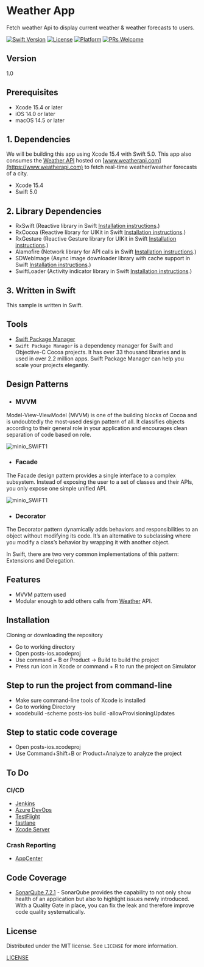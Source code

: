 # Weather App

Fetch weather Api to display current weather & weather forecasts to users.

[![Swift Version][swift-image]][swift-url]
[![License][license-image]][license-url]
[![Platform](https://img.shields.io/cocoapods/p/LFAlertController.svg?style=flat)](http://cocoapods.org/pods/LFAlertController)
[![PRs Welcome](https://img.shields.io/badge/PRs-welcome-brightgreen.svg?style=flat-square)](http://makeapullrequest.com)


## Version

1.0

## Prerequisites

- Xcode 15.4 or later
- iOS 14.0 or later
- macOS 14.5 or later

## 1. Dependencies

We will be building this app using Xcode 15.4 with Swift 5.0. This app also consumes the [Weather API](https://www.weatherapi.com) hosted on [www.weatherapi.com](https://www.weatherapi.com) to fetch real-time weather/weather forecasts of a city.

- Xcode 15.4
- Swift 5.0


## 2. Library Dependencies

- RxSwift (Reactive library in Swift [Installation instructions](https://github.com/ReactiveX/RxSwift#installation).)
- RxCocoa (Reactive library for UIKit in Swift [Installation instructions](https://github.com/ReactiveX/RxSwift#installation).)
- RxGesture (Reactive Gesture library for UIKit in Swift [Installation instructions](https://github.com/RxSwiftCommunity/RxGesture#installation).)
- Alamofire (Network library for API calls in Swift [Installation instructions](https://github.com/Alamofire/Alamofire#installation).)
- SDWebImage (Async image downloader library with cache support in Swift [Installation instructions](https://github.com/SDWebImage/SDWebImage#installation).)
- SwiftLoader (Activity indicator library in Swift [Installation instructions](https://github.com/leoru/SwiftLoader#install).)

## 3. Written in Swift

This sample is written in Swift.


## Tools

- [Swift Package Manager](https://swift.org/package-manager/) 
- `Swift Package Manager` is a dependency manager for Swift and Objective-C Cocoa projects. It has over 33 thousand libraries and is used in over 2.2 million apps. Swift Package Manager can help you scale your projects elegantly.

## Design Patterns

- ### MVVM

Model-View-ViewModel (MVVM) is one of the building blocks of Cocoa and is undoubtedly the most-used design pattern of all. It classifies objects according to their general role in your application and encourages clean separation of code based on role.

![minio_SWIFT1](https://koenig-media.raywenderlich.com/uploads/2019/12/MVVM-Diagram.png)

- ### Facade

The Facade design pattern provides a single interface to a complex subsystem. Instead of exposing the user to a set of classes and their APIs, you only expose one simple unified API.

![minio_SWIFT1](https://koenig-media.raywenderlich.com/uploads/2013/07/facade2.png)

- ### Decorator

The Decorator pattern dynamically adds behaviors and responsibilities to an object without modifying its code. It’s an alternative to subclassing where you modify a class’s behavior by wrapping it with another object.

In Swift, there are two very common implementations of this pattern: Extensions and Delegation.

## Features

- MVVM pattern used
- Modular enough to add others calls from [Weather](https://www.weatherapi.com) API.

## Installation

Cloning or downloading the repository

- Go to working directory
- Open posts-ios.xcodeproj
- Use command + B or Product -> Build to build the project
- Press run icon in Xcode or command + R to run the project on Simulator

## Step to run the project from command-line

- Make sure command-line tools of Xcode is installed
- Go to working Directory
- xcodebuild -scheme posts-ios build -allowProvisioningUpdates

## Step to static code coverage

- Open posts-ios.xcodeproj
- Use Command+Shift+B or Product+Analyze to analyze the project


## To Do

### CI/CD

- [Jenkins](http://jenkins.io)
- [Azure DevOps](https://azure.microsoft.com/en-in/services/devops/#DevOps)
- [TestFlight](https://developer.apple.com/testflight/)
- [fastlane](https://fastlane.tools)
- [Xcode Server](https://developer.apple.com/library/archive/documentation/IDEs/Conceptual/xcode_guide-continuous_integration/index.html)

### Crash Reporting

- [AppCenter](https://appcenter.ms/)

## Code Coverage

- [SonarQube 7.2.1](https://github.com/Jintin/Swimat) - SonarQube provides the capability to not only show health of an application but also to highlight issues newly introduced. With a Quality Gate in place, you can fix the leak and therefore improve code quality systematically.

## License

Distributed under the MIT license. See `LICENSE` for more information.

[LICENSE](LICENSE)

[swift-image]: https://img.shields.io/badge/swift-5.0-orange
[swift-url]: https://swift.org/
[license-image]: https://img.shields.io/badge/License-MIT-blue.svg
[license-url]: LICENSE
[codebeat-image]: https://codebeat.co/badges/c19b47ea-2f9d-45df-8458-b2d952fe9dad
[codebeat-url]: https://codebeat.co/projects/github-com-vsouza-awesomeios-com
